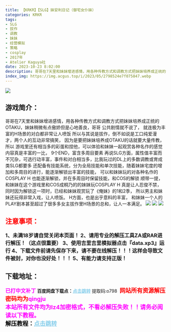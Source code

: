 ```yaml
---
title: 【KRKR】【SLG】妹安利日记（御宅女仆妹）
categories: KRKR
tags:
- SLG
- 拔作
- 调教
- 妹妹
- 经营模拟
- 策略
- cosplay
- 2017年
- Atelier Kaguya社
date: 2023-10-23 8:02:00
description: 哥哥在7天里和妹妹增进感情，用各种传教方式和调教方式把妹妹培养成正统的OTAKU，妹妹稍微有点傲娇但是心地善良，哥哥 公共剧情就不说了，就连极为丰富的H场景的对白都非常让人喷饭 所以与其说是拔作，倒不如说是工口纯爱漫才，两个人的互动非常搞笑， 因为是要把妹妹培养成OTAKU的话就要大量传教，所以 游戏里还有相当多的彩蛋和捏他，可以体验和妹妹一起观赏各种名作的感觉 内容真是丰富的一比，
index_img: https://img.acgus.top/i/2023/05/2798524e7f075847.webp
---
```

![](https://img.acgus.top/i/2023/05/2798524e7f075847.webp)
## 游戏简介：
哥哥在7天里和妹妹增进感情，用各种传教方式和调教方式把妹妹培养成正统的OTAKU，妹妹稍微有点傲娇但是心地善良，哥哥 公共剧情就不说了，
就连极为丰富的H场景的对白都非常让人喷饭 所以与其说是拔作，倒不如说是工口纯爱漫才，两个人的互动非常搞笑， 
因为是要把妹妹培养成OTAKU的话就要大量传教，所以 游戏里还有相当多的彩蛋和捏他，可以体验和妹妹一起观赏各种名作的感觉 内容真是丰富的一比，
9个END，富含多周目要素 再说SLG方面，属性值丰富而不冗杂，可选行动丰富，事件和对白相当多，比我玩过的DL上的多数调教或育成类SLG都要多 
还配备有技能系统，分为全局技能和单次技能，随着妹妹宅度的增加和多周目的进行，能逐渐解锁出丰富的技能， 
可以和妹妹玩的对各种名作的COSPLAY H 也能逐渐解锁，并在多周目时保留技能，和COS的解锁 
顺带一提，和妹妹在这个游戏里和COS成桐乃的的妹妹玩COSPLAY H 真是让人忍俊不禁，同时因为解锁这一项时，已经和妹妹观赏玩了《俺妹》的1和2季，
所以男主和妹妹还玩得非常入戏，让人喷饭。 H方面，也是出乎意料的丰富，
和妹妹一个人的PLAY剧本甚至超过了很多多女主拔作里H场景的总和，让人一本满足。
![](https://img.acgus.top/i/2023/05/990ab604f4075904.webp)
![](https://img.acgus.top/i/2023/05/3c20c8c791075858.webp)
![](https://img.acgus.top/i/2023/05/2b8d375bf4075852.webp)



## <font color=#FF0000 >注意事项：</font>
<font size=3><b>1、未满18岁请自觉关闭本页面！
2、请用专业的解压工具ZA或RAR进行解压！（这点很重要）
3、使用吉里吉里模拟器点击『data.xp3』运行
4、下载文件前请先保存下来，请不要在线解压！！！这样会导致文件被封，对你也没好处！！！
5、有能力请支持正版！</b></font>

## 下载地址：
<font color=#FF00FF size=3><b>已打中文补丁</b></font>
<b>百度网盘下载点：</b><a href="https://pan.baidu.com/s/17AkYhVWZlvzZLtdGUnSXcw?pwd=o798" style="color: #87CEEB;"><b>点击跳转</b></a> 提取码:o798
<a style="padding: 0" href="https://post.qingju.org/AD/"><img style="max-width:100%" src="https://img.acgus.top/i/2024/07/478f689b8021d8d499ab43d21acf137a.gif" alt=""></a>
<b><font color=#FF0000 size=4>网站所有资源解压密码均为</b></font><b><font color=#FF00FF size=4>qingju</font><font color=#FF0000 ></font></b><br><b><font color=#FF00FF size=4>本站所有文件均为lz4加密格式，不看必解压失败！！请务必阅读以下教程。</b></font><br><b><font color=#000 size=4>解压教程：</b><a href="https://post.qingju.org/tutorial/000/" style="color: #87CEEB;"><b>点击跳转</b></a>
